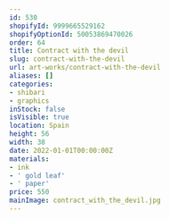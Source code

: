 ```yaml
---
id: 530
shopifyId: 9999665529162
shopifyOptionId: 50053869470026
order: 64
title: Сontract with the devil
slug: сontract-with-the-devil
url: art-works/сontract-with-the-devil
aliases: []
categories:
- shibari
- graphics
inStock: false
isVisible: true
location: Spain
height: 56
width: 38
date: 2022-01-01T00:00:00Z
materials:
- ink
- ' gold leaf'
- ' paper'
price: 550
mainImage: contract_with_the_devil.jpg
---
```

